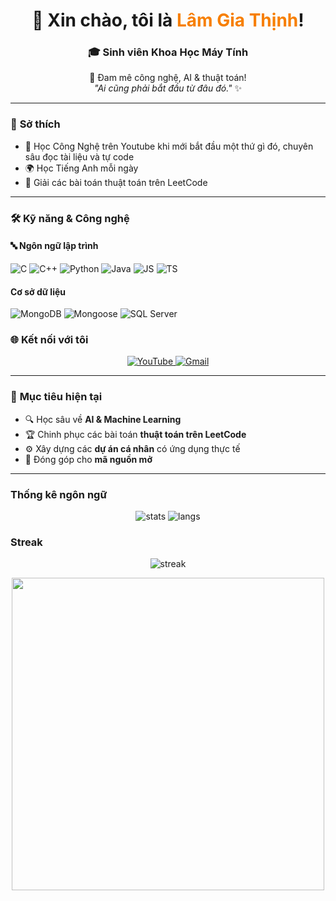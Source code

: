 <h1 align="center">👋 Xin chào, tôi là <span style="color:#F77F00;">Lâm Gia Thịnh</span>!</h1>
<h3 align="center">🎓 Sinh viên <b>Khoa Học Máy Tính</b></h3>

<p align="center">
  🚀 Đam mê công nghệ, AI & thuật toán! <br>
  <i>"Ai cũng phải bắt đầu từ đâu đó."</i> ✨
</p>

---

### 🌟 **Sở thích**
- 🎥 Học Công Nghệ trên Youtube khi mới bắt đầu một thứ gì đó, chuyên sâu đọc tài liệu và tự code
- 🌍 Học Tiếng Anh mỗi ngày  
- 🧩 Giải các bài toán thuật toán trên LeetCode

---


### 🛠️ Kỹ năng & Công nghệ

#### 🔤 Ngôn ngữ lập trình
![C](https://img.shields.io/badge/C-00599C?style=for-the-badge&logo=c&logoColor=white)
![C++](https://img.shields.io/badge/C++-004482?style=for-the-badge&logo=cplusplus&logoColor=white)
![Python](https://img.shields.io/badge/Python-3670A0?style=for-the-badge&logo=python&logoColor=ffdd54)
![Java](https://img.shields.io/badge/Java-ED8B00?style=for-the-badge&logo=java&logoColor=white)
![JS](https://img.shields.io/badge/JavaScript-F7E017?style=for-the-badge&logo=javascript&logoColor=000)
![TS](https://img.shields.io/badge/TypeScript-3178C6?style=for-the-badge&logo=typescript&logoColor=white)

#### Cơ sở dữ liệu
![MongoDB](https://img.shields.io/badge/MongoDB-4EA94B?style=for-the-badge&logo=mongodb&logoColor=white)
![Mongoose](https://img.shields.io/badge/Mongoose-880000?style=for-the-badge&logo=mongoose&logoColor=white)
![SQL Server](https://img.shields.io/badge/Microsoft_SQL_Server-CC2927?style=for-the-badge&logo=microsoftsqlserver&logoColor=white)



### 🌐 **Kết nối với tôi**
<p align="center">
  <a href="https://www.youtube.com/@GiaThinh2005" target="_blank">
    <img src="https://img.shields.io/badge/YouTube-%23FF0000.svg?style=for-the-badge&logo=youtube&logoColor=white" alt="YouTube">
  </a>
  <a href="mailto:lamgiathinh05@gmail.com">
    <img src="https://img.shields.io/badge/Gmail-%230033FF.svg?style=for-the-badge&logo=gmail&logoColor=white" alt="Gmail">
  </a>
</p>

---

### 🚀 **Mục tiêu hiện tại**
- 🔍 Học sâu về **AI & Machine Learning**
- 🏆 Chinh phục các bài toán **thuật toán trên LeetCode**
- ⚙️ Xây dựng các **dự án cá nhân** có ứng dụng thực tế
- 📌 Đóng góp cho **mã nguồn mở**

---
### **Thống kê ngôn ngữ**
<p align="center">
  <img src="https://github-readme-stats.vercel.app/api?username=sjsjsmsmsj&show_icons=true&theme=tokyonight" alt="stats" />
  <img src="https://github-readme-stats.vercel.app/api/top-langs/?username=sjsjsmsmsj&layout=compact&theme=tokyonight" alt="langs" />
</p>

### **Streak** 
<p align="center">
  <img src="https://streak-stats.demolab.com?user=sjsjsmsmsj&theme=tokyonight" alt="streak" />
</p>


<p align="center">
  <img src="https://github.com/sjsjsmsmsj/Xu_Ly_Anh/blob/master/profile.png" width="500" height="500"/>
</p>
